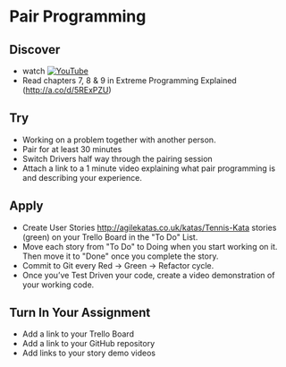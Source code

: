 # Pair Programming

## Discover
-  watch [![YouTube](https://i.ytimg.com/vi/YhV4TaZaB84/default.jpg)](https://www.youtube.com/watch?v=YhV4TaZaB84)
- Read chapters 7, 8 & 9 in Extreme Programming Explained (http://a.co/d/5RExPZU)

## Try
-  Working on a problem together with another person.
-  Pair for at least 30 minutes
-  Switch Drivers half way through the pairing session
-  Attach a link to a 1 minute video explaining what pair programming is and describing your experience.

## Apply
- Create User Stories http://agilekatas.co.uk/katas/Tennis-Kata stories (green) on your Trello Board in the "To Do" List.
- Move each story from "To Do" to Doing when you start working on it.  Then move it to "Done" once you complete the story.
- Commit to Git every Red -> Green -> Refactor cycle.
- Once you’ve Test Driven your code, create a video demonstration of your working code.

## Turn In Your Assignment
- Add a link to your Trello Board
- Add a link to your GitHub repository
- Add links to your story demo videos
